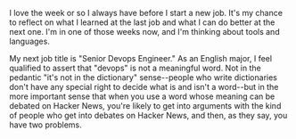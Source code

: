 I love the week or so I always have before I start a new job. It's my
chance to reflect on what I learned at the last job and what I can do
better at the next one. I'm in one of those weeks now, and I'm thinking
about tools and languages.

My next job title is "Senior Devops Engineer." As an English major, I
feel qualified to assert that "devops" is not a meaningful word. Not
in the pedantic "it's not in the dictionary" sense--people who write
dictionaries don't have any special right to decide what is and isn't
a word--but in the more important sense that when you use a word 
whose meaning can be debated on Hacker News, you're likely to get into
arguments with the kind of people who get into debates on Hacker News,
and then, as they say, you have two problems.


